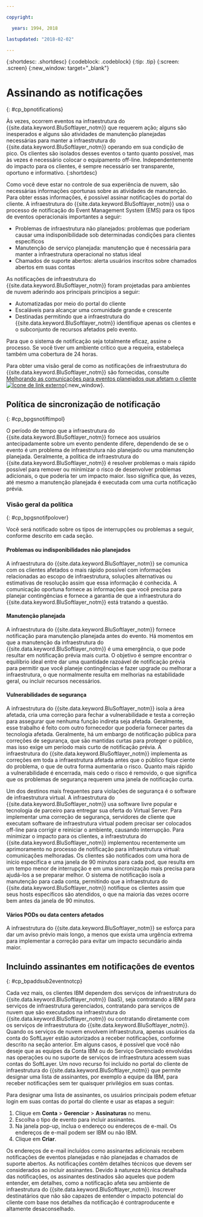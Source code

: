 ```yaml
---

copyright:

  years: 1994, 2018

lastupdated: "2018-02-02"

---
```


{:shortdesc: .shortdesc}
{:codeblock: .codeblock}
{:tip: .tip}
{:screen: .screen}
{:new_window: target="_blank"}


# Assinando as notificações
{: #cp_bpnotifications}

Às vezes, ocorrem eventos na infraestrutura do {{site.data.keyword.BluSoftlayer_notm}} que requerem ação; alguns são inesperados e alguns são atividades de manutenção planejadas necessárias para manter a infraestrutura do {{site.data.keyword.BluSoftlayer_notm}} operando em sua condição de pico. Os clientes são isolados desses eventos o tanto quanto possível, mas às vezes é necessário colocar o equipamento off-line. Independentemente do impacto para os clientes, é sempre necessário ser transparente, oportuno e informativo.
{:shortdesc}

Como você deve estar no controle de sua experiência de nuvem, são necessárias informações oportunas sobre as atividades de manutenção. Para obter essas informações, é possível assinar notificações do portal do cliente. A infraestrutura do {{site.data.keyword.BluSoftlayer_notm}} usa o processo de notificação do Event Management System (EMS) para os tipos de eventos operacionais importantes a seguir:
* Problemas de infraestrutura não planejados: problemas que poderiam causar uma indisponibilidade sob determinadas condições para clientes específicos
* Manutenção de serviço planejada: manutenção que é necessária para manter a infraestrutura operacional no status ideal
* Chamados de suporte abertos: alerta usuários inscritos sobre chamados abertos em suas contas

As notificações de infraestrutura do {{site.data.keyword.BluSoftlayer_notm}} foram projetadas para ambientes de nuvem aderindo aos principais princípios a seguir:
* Automatizadas por meio do portal do cliente
* Escaláveis para alcançar uma comunidade grande e crescente
* Destinadas permitindo que a infraestrutura do {{site.data.keyword.BluSoftlayer_notm}} identifique apenas os clientes e o subconjunto de recursos afetados pelo evento.

Para que o sistema de notificação seja totalmente eficaz, assine o processo. Se você tiver um ambiente crítico que a requeira, estabeleça também uma cobertura de 24 horas.

Para obter uma visão geral de como as notificações de infraestrutura do {{site.data.keyword.BluSoftlayer_notm}} são fornecidas, consulte [Melhorando as comunicações para eventos planejados que afetam o cliente ![Ícone de link externo](../icons/launch-glyph.svg)](http://blog.softlayer.com/2014/improving-communications-customer-affecting-planned-events){:new_window}.

## Política de sincronização de notificação
{: #cp_bpgsnotiftimpol}

O período de tempo que a infraestrutura do {{site.data.keyword.BluSoftlayer_notm}} fornece aos usuários antecipadamente sobre um evento pendente difere, dependendo de se o evento é um problema de infraestrutura não planejado ou uma manutenção planejada. Geralmente, a política de infraestrutura do {{site.data.keyword.BluSoftlayer_notm}} é resolver problemas o mais rápido possível para remover ou minimizar o risco de desenvolver problemas adicionais, o que poderia ter um impacto maior. Isso significa que, às vezes, até mesmo a manutenção planejada é executada com uma curta notificação prévia.

### Visão geral da política
{: #cp_bpgsnotifpolover}

Você será notificado sobre os tipos de interrupções ou problemas a seguir, conforme descrito em cada seção.

#### Problemas ou indisponibilidades não planejados
A infraestrutura do {{site.data.keyword.BluSoftlayer_notm}} se comunica com os clientes afetados o mais rápido possível com informações relacionadas ao escopo de infraestrutura, soluções alternativas ou estimativas de resolução assim que essa informação é conhecida. A comunicação oportuna fornece as informações que você precisa para planejar contingências e fornece a garantia de que a infraestrutura do {{site.data.keyword.BluSoftlayer_notm}} está tratando a questão.

#### Manutenção planejada
A infraestrutura do {{site.data.keyword.BluSoftlayer_notm}} fornece notificação para manutenção planejada antes do evento. Há momentos em que a manutenção da infraestrutura do {{site.data.keyword.BluSoftlayer_notm}} é uma emergência, o que pode resultar em notificação prévia mais curta. O objetivo é sempre encontrar o equilíbrio ideal entre dar uma quantidade razoável de notificação prévia para permitir que você planeje contingências e fazer upgrade ou melhorar a infraestrutura, o que normalmente resulta em melhorias na estabilidade geral, ou incluir recursos necessários.

#### Vulnerabilidades de segurança
A infraestrutura do {{site.data.keyword.BluSoftlayer_notm}} isola a área afetada, cria uma correção para fechar a vulnerabilidade e testa a correção para assegurar que nenhuma função indireta seja afetada. Geralmente, esse trabalho é feito com outro fornecedor que poderia fornecer partes da tecnologia afetada. Geralmente, há um embargo de notificação pública para correções de segurança, que são mantidas curtas para proteger o público, mas isso exige um período mais curto de notificação prévia. A infraestrutura do {{site.data.keyword.BluSoftlayer_notm}} implementa as correções em toda a infraestrutura afetada antes que o público fique ciente do problema, o que de outra forma aumentaria o risco. Quanto mais rápido a vulnerabilidade é encerrada, mais cedo o risco é removido, o que significa que os problemas de segurança requerem uma janela de notificação curta.

Um dos destinos mais frequentes para violações de segurança é o software de infraestrutura virtual. A infraestrutura do {{site.data.keyword.BluSoftlayer_notm}} usa software livre popular e tecnologia de parceiro para entregar sua oferta do Virtual Server. Para implementar uma correção de segurança, servidores de cliente que executam software de infraestrutura virtual podem precisar ser colocados off-line para corrigir e reiniciar o ambiente, causando interrupção. Para minimizar o impacto para os clientes, a infraestrutura do {{site.data.keyword.BluSoftlayer_notm}} implementou recentemente um aprimoramento no processo de notificação para infraestrutura virtual: comunicações melhoradas. Os clientes são notificados com uma hora de início específica e uma janela de 90 minutos para cada pod, que resulta em um tempo menor de interrupção e em uma sincronização mais precisa para ajudá-los a se preparar melhor. O sistema de notificação isola a manutenção para cada conta, permitindo que a infraestrutura do {{site.data.keyword.BluSoftlayer_notm}} notifique os clientes assim que seus hosts específicos são atendidos, o que na maioria das vezes ocorre bem antes da janela de 90 minutos.

#### Vários PODs ou data centers afetados
A infraestrutura do {{site.data.keyword.BluSoftlayer_notm}} se esforça para dar um aviso prévio mais longo, a menos que exista uma urgência extrema para implementar a correção para evitar um impacto secundário ainda maior.


## Incluindo assinantes em notificações de eventos
{: #cp_bpaddsub2eventnotcp}

Cada vez mais, os clientes IBM dependem dos serviços de infraestrutura do {{site.data.keyword.BluSoftlayer_notm}} (IaaS), seja contratando a IBM para serviços de infraestrutura gerenciados, contratando para serviços de nuvem que são executados na infraestrutura do {{site.data.keyword.BluSoftlayer_notm}} ou contratando diretamente com os serviços de infraestrutura do {{site.data.keyword.BluSoftlayer_notm}}. Quando os serviços de nuvem envolvem infraestrutura, apenas usuários da conta do SoftLayer estão autorizados a receber notificações, conforme descrito na seção anterior. Em alguns casos, é possível que você não deseje que as equipes da Conta IBM ou do Serviço Gerenciado envolvidas nas operações ou no suporte de serviços de infraestrutura acessem suas contas do SoftLayer. Um novo recurso foi incluído no portal do cliente de infraestrutura do {{site.data.keyword.BluSoftlayer_notm}} que permite designar uma lista de assinantes, por exemplo a equipe da IBM, para receber notificações sem ter quaisquer privilégios em suas contas.

Para designar uma lista de assinantes, os usuários principais podem efetuar login em suas contas do portal do cliente e usar as etapas a seguir:
1. Clique em **Conta** > **Gerenciar** > **Assinaturas** no menu.
2. Escolha o tipo de evento para incluir assinantes.
2. Na janela pop-up, inclua o endereço ou endereços de e-mail. Os endereços de e-mail podem ser IBM ou não IBM.
3. Clique em **Criar**.

Os endereços de e-mail incluídos como assinantes adicionais recebem notificações de eventos planejadas e não planejadas e chamados de suporte abertos. As notificações contêm detalhes técnicos que devem ser considerados ao incluir assinantes. Devido à natureza técnica detalhada das notificações, os assinantes destinados são aqueles que podem entender, em detalhes, como a notificação afeta seu ambiente de infraestrutura do {{site.data.keyword.BluSoftlayer_notm}}. Inscrever destinatários que não são capazes de entender o impacto potencial do cliente com base nos detalhes da notificação é contraproducente e altamente desaconselhado.
